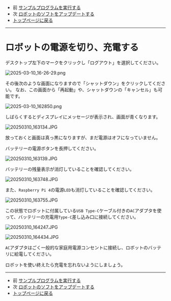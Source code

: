- 前 [サンプルプログラムを実行する](./samples.md)
- 次 [ロボットのソフトをアップデートする](./update.md)
- [トップページに戻る](../README.md)

---

# ロボットの電源を切り、充電する

デスクトップ左下のマークをクリックし「ログアウト」を選択してください。

![2025-03-10_16-26-29.png](../images/2025-03-10_16-26-29.png)

その後次のような画面になりますので「シャットダウン」をクリックしてください。
なお、この画面から「再起動」や、シャットダウンの「キャンセル」も可能です。

![2025-03-10_162850.png](../images/2025-03-10_162850.png)

しばらくするとディスプレイにメッセージが表示され、画面が青くなります。

![20250310_163134.JPG](../images/20250310_163134.JPG)

放っておくと画面は真っ黒になりますが、まだ電源はオフになっていません。

バッテリーの電源ボタンを長押してください。

![20250310_163139.JPG](../images/20250310_163139.JPG)

バッテリーの残量表示が消灯していることを確認してください。

![20250310_163748.JPG](../images/20250310_163748.JPG)

また、`Raspberry Pi 4`の電源`LED`も消灯していることを確認してください。

![20250310_163755.JPG](../images/20250310_163755.JPG)

この状態でロボットに付属している`USB Type-C`ケーブル付きの`AC`アダプタを使って、バッテリーの充電用`Type-C`差し込み口に接続してください。

![20250310_164247.JPG](../images/20250310_164247.JPG)

![20250310_164434.JPG](../images/20250310_164434.JPG)

`AC`アダプタはごく一般的な家庭用電源コンセントに接続し、ロボットのバッテリに給電してください。

ロボットを使い終えたら充電を忘れないようにしましょう。

---

- 前 [サンプルプログラムを実行する](./samples.md)
- 次 [ロボットのソフトをアップデートする](./update.md)
- [トップページに戻る](../README.md)
